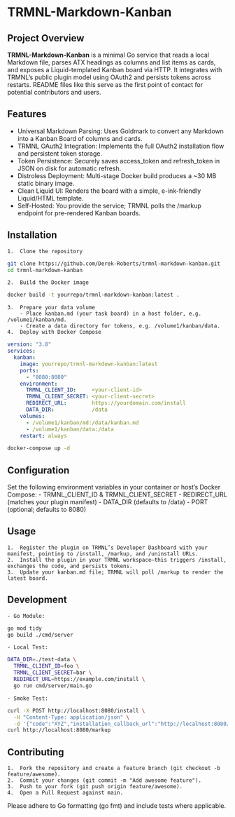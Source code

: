 # TRMNL-Markdown-Kanban

## Project Overview
**TRMNL-Markdown-Kanban** is a minimal Go service that reads a local Markdown file, parses ATX headings as columns and list items as cards, and exposes a Liquid-templated Kanban board via HTTP. It integrates with TRMNL’s public plugin model using OAuth2 and persists tokens across restarts. README files like this serve as the first point of contact for potential contributors and users.

## Features
- Universal Markdown Parsing: Uses Goldmark to convert any Markdown into a Kanban Board of columns and cards.
- TRMNL OAuth2 Integration: Implements the full OAuth2 installation flow and persistent token storage.
- Token Persistence: Securely saves access_token and refresh_token in JSON on disk for automatic refresh.
- Distroless Deployment: Multi-stage Docker build produces a ~30 MB static binary image.
- Clean Liquid UI: Renders the board with a simple, e-ink-friendly Liquid/HTML template.
- Self-Hosted: You provide the service; TRMNL polls the /markup endpoint for pre-rendered Kanban boards.

## Installation
	1.	Clone the repository
``` bash
git clone https://github.com/Derek-Roberts/trmnl-markdown-kanban.git
cd trmnl-markdown-kanban
```
	2.	Build the Docker image
``` bash
docker build -t yourrepo/trmnl-markdown-kanban:latest .
```
	3.	Prepare your data volume
	    - Place kanban.md (your task board) in a host folder, e.g. /volume1/kanban/md.
	    - Create a data directory for tokens, e.g. /volume1/kanban/data.
	4.	Deploy with Docker Compose
``` yaml
version: "3.8"
services:
  kanban:
    image: yourrepo/trmnl-markdown-kanban:latest
    ports:
      - "8080:8080"
    environment:
      TRMNL_CLIENT_ID:     <your-client-id>
      TRMNL_CLIENT_SECRET: <your-client-secret>
      REDIRECT_URL:        https://yourdomain.com/install
      DATA_DIR:            /data
    volumes:
      - /volume1/kanban/md:/data/kanban.md
      - /volume1/kanban/data:/data
    restart: always
```
``` bash
docker-compose up -d
```

## Configuration

Set the following environment variables in your container or host’s Docker Compose:
	- TRMNL_CLIENT_ID & TRMNL_CLIENT_SECRET
	- REDIRECT_URL (matches your plugin manifest)
	- DATA_DIR (defaults to /data)
	- PORT (optional; defaults to 8080)

## Usage
	1.	Register the plugin on TRMNL’s Developer Dashboard with your manifest, pointing to /install, /markup, and /uninstall URLs.
	2.	Install the plugin in your TRMNL workspace—this triggers /install, exchanges the code, and persists tokens.
	3.	Update your kanban.md file; TRMNL will poll /markup to render the latest board.

## Development
	- Go Module:
``` bash
go mod tidy
go build ./cmd/server
```

	- Local Test:
``` bash
DATA_DIR=./test-data \
  TRMNL_CLIENT_ID=foo \
  TRMNL_CLIENT_SECRET=bar \
  REDIRECT_URL=https://example.com/install \
  go run cmd/server/main.go
```

	- Smoke Test:
``` bash
curl -X POST http://localhost:8080/install \
  -H "Content-Type: application/json" \
  -d '{"code":"XYZ","installation_callback_url":"http://localhost:8080/install/callback"}'
curl http://localhost:8080/markup
```

## Contributing
	1.	Fork the repository and create a feature branch (git checkout -b feature/awesome).
	2.	Commit your changes (git commit -m "Add awesome feature").
	3.	Push to your fork (git push origin feature/awesome).
	4.	Open a Pull Request against main.

Please adhere to Go formatting (go fmt) and include tests where applicable.
